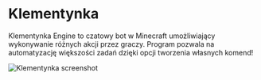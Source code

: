 # Klementynka
Klementynka Engine to czatowy bot w Minecraft umożliwiający wykonywanie różnych akcji przez graczy.
Program pozwala na automatyzację większości zadań dzięki opcji tworzenia własnych komend!

![Klementynka screenshot](https://i.imgur.com/NlC0ab5.png)

